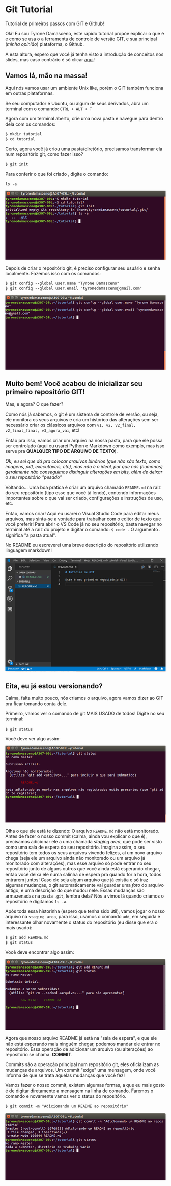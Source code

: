 # Git Tutorial
Tutorial de primeiros passos com GIT e Github!

Olá! Eu sou Tyrone Damasceno, este rápido tutorial propõe explicar o que é e como se usa o a ferramenta de controle de versão GIT, e sua principal (*minha opinião*) plataforma, o Github.

A esta altura, espero que você já tenha visto a introdução de conceitos nos slides, mas caso contrário é só clicar [aqui](slides/slides.pdf)!

## Vamos lá, mão na massa!

Aqui nós vamos usar um ambiente Unix like, porém o GIT também funciona em outras plataformas.

Se seu computador é Ubuntu, ou algum de seus derivados, abra um terminal com o comando:
`CTRL + ALT + T`

Agora com um terminal aberto, crie uma nova pasta e navegue para dentro dela com os comandos:

```
$ mkdir tutorial
$ cd tutorial
```

Certo, agora você já criou uma pasta/diretório, precisamos transformar ela num repositório git, como fazer isso?

`$ git init`

Para conferir o que foi criado , digite o comando:

`ls -a`

![terminal-01](images/terminal-01.png)

Depois de criar o repositório git, é preciso configurar seu usuário e senha localmente. Fazemos isso com os comandos:

```
$ git config --global user.name "Tyrone Damasceno"
$ git config --global user.email "tyronedamasceno@gmail.com"
```

![terminal-02](images/terminal-02.png)

## Muito bem! Você acabou de inicializar seu primeiro repositório GIT!

Mas, e agora? O que fazer?

Como nós já sabemos, o git é um sistema de controle de versão, ou seja, ele monitora os seus arquivos e cria um histórico das alterações sem ser necessário criar os clássicos arquivos com `v1, v2, v2_final, v2_final_final, v3_agora_vai`, etc!

Então pra isso, vamos criar um arquivo na nossa pasta, para que ele possa ser controlado (aqui eu usarei Python e Markdown como exemplo, mas isso serve pra **QUALQUER TIPO DE ARQUIVO DE TEXTO**).

*Ok, eu sei que dá pra colocar arquivos binários (que não são texto, como imagens, pdf, executáveis, etc), mas não é o ideal, por que nós (humanos) geralmente não conseguimos distinguir alterações em bits, além de deixar o seu repositório "pesado"*

Voltando... Uma boa prática é criar um arquivo chamado `README.md` na raiz do seu repositório (tipo esse que você tá lendo), contendo informações importantes sobre o que vai ser criado, configurações e instruções de uso, etc.

Então, vamos criar! Aqui eu usarei o Visual Studio Code para editar meus arquivos, mas sinta-se a vontade para trabalhar com o editor de texto que você preferir! Para abrir o VS Code já no seu repositório, basta navegar no terminal até a raiz do projeto e digitar o comando:
`$ code .`
O argumento . significa "a pasta atual".

No README eu escreverei uma breve descrição do repositório utilizando linguagem markdown!

![vscode-01](images/vscode-01.png)

## Eita, eu já estou versionando?

Calma, falta muito pouco, nós criamos o arquivo, agora vamos dizer ao GIT pra ficar tomando conta dele.

Primeiro, vamos ver o comando de git MAIS USADO de todos! Digite no seu terminal:

`$ git status`

Você deve ver algo assim:

![terminal-03](images/terminal-03.png)

Olha o que ele está te dizendo: O arquivo `README.md` não está monitorado. Antes de fazer o nosso commit (calma, ainda vou explicar o que é), precisamos adicionar ele a uma chamada *staging area*, que pode ser visto como uma sala de espera do seu repositório. 
Imagina assim, o seu repositório tem todos os seus arquivos vivendo felizes, aí um novo arquivo chega (seja ele um arquivo ainda não monitorado ou um arquivo já monitorado com alterações), mas esse arquivo só pode entrar no seu repositório junto de alguns outros que você ainda está esperando chegar, então você deixa ele numa salinha de espera pra quando for a hora, todos entrarem juntos! 
Caso ele seja algum arquivo que já existia e só traz algumas mudanças, o git automaticamente vai guardar uma *foto* do arquivo antigo, e uma descrição do que mudou nele. Essas mudanças são armazenadas na pasta `.git`, lembra dela? Nós a vimos lá quando criamos o repositório e digitamos `ls -a`.

Após toda essa historinha (espero que tenha sido útil), vamos jogar o nosso arquivo na `staging area`, para isso, usamos o comando `add`, em seguida é interessante olhar novamente o status do repositório (eu disse que era o mais usado):

```
$ git add README.md
$ git status
```

Você deve encontrar algo assim:

![terminal-04](images/terminal-04.png)


Agora que nosso arquivo README já está na "sala de espera", e que ele não está esperando mais ninguém chegar, podemos mandar ele entrar no repositório. Essa operação de adicionar um arquivo (ou alterações) ao repositório se chama: **COMMIT**. 

Commits são a operação principal num repositório git, eles oficializam as mudanças de arquivos. Um commit "exige" uma mensagem, onde você informa de que se trata aquelas mudanças que você fez!

Vamos fazer o nosso commit, existem algumas formas, a que eu mais gosto é de digitar diretamente a mensagem na linha de comando.
Faremos o comando e novamente vamos ver o status do repositório.

`$ git commit -m "Adicionando um README ao repositório"`

![terminal-05](images/terminal-05.png)
